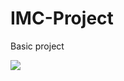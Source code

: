 # IMC-Project
Basic project

<img src="https://github.com/Melissa-Lindince/IMC-Project/blob/main/finished-project.gif">
